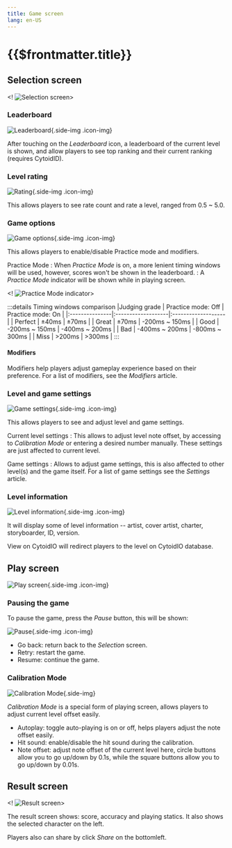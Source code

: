 ```yaml
---
title: Game screen
lang: en-US
---
```


# {{$frontmatter.title}}

## Selection screen

<! ![Selection screen](_source_game_screen.md/select.png)>

### Leaderboard

![Leaderboard](_source_game_screen.md/leaderboard.png){.side-img .icon-img}

After touching on the *Leaderboard* icon, a leaderboard of the current level is shown, and allow players to see top ranking and their current ranking (requires CytoidID).

### Level rating

![Rating](_source_game_screen.md/rating.png){.side-img .icon-img}

This allows players to see rate count and rate a level, ranged from 0.5 ~ 5.0.

### Game options

![Game options](_source_game_screen.md/game_option.png){.side-img .icon-img}

This allows players to enable/disable Practice mode and modifiers.

Practice Mode
: When *Practice Mode* is on, a more lenient timing windows will be used, however, scores won't be shown in the leaderboard.
: A *Practice Mode* indicator will be shown while in playing screen.

<! ![Practice Mode indicator](_source_game_screen.md/practice_play.png)>

:::details Timing windows comparison
|Judging grade   | Practice mode: Off | Practice mode: On  |
|:---------------|:-------------------|:-------------------|
| Perfect        | ±40ms              | ±70ms              |
| Great          | ±70ms              | -200ms ~ 150ms     |
| Good           | -200ms ~ 150ms     | -400ms ~ 200ms     |
| Bad            | -400ms ~ 200ms     | -800ms ~ 300ms     |
| Miss           | >200ms             | >300ms             |
:::

#### Modifiers

Modifiers help players adjust gameplay experience based on their preference. For a list of modifiers, see the *Modifiers* article.

### Level and game settings

![Game settings](_source_game_screen.md/game_settings.png){.side-img .icon-img}

This allows players to see and adjust level and game settings.

Current level settings
: This allows to adjust level note offset, by accessing to *Calibration Mode* or entering a desired number manually. These settings are just affected to current level.

Game settings
: Allows to adjust game settings, this is also affected to other level(s) and the game itself. For a list of game settings see the *Settings* article.

### Level information

![Level information](_source_game_screen.md/level_info.png){.side-img .icon-img}

It will display some of level information -- artist, cover artist, charter, storyboarder, ID, version.

View on CytoidIO will redirect players to the level on CytoidIO
database.

## Play screen

![Play screen](_source_game_screen.md/play.png){.side-img .icon-img}

### Pausing the game

To pause the game, press the *Pause* button, this will be shown:

![Pause](_source_game_screen.md/pause.png){.side-img .icon-img}

- Go back: return back to the *Selection* screen.
- Retry: restart the game.
- Resume: continue the game.

### Calibration Mode

![Calibration Mode](_source_game_screen.md/calibration.png){.side-img}

*Calibration Mode* is a special form of playing screen, allows players to adjust current level offset easily.

- Autoplay: toggle auto-playing is on or off, helps players adjust the note offset easily.
- Hit sound: enable/disable the hit sound during the calibration.
- Note offset: adjust note offset of the current level here, circle buttons allow you to go up/down by 0.1s, while the square buttons allow you to go up/down by 0.01s.

## Result screen

<! ![Result screen](_source_game_screen.md/result.png)>

The result screen shows: score, accuracy and playing statics. It also shows the selected character on the left.

Players also can share by click *Share* on the bottomleft.
